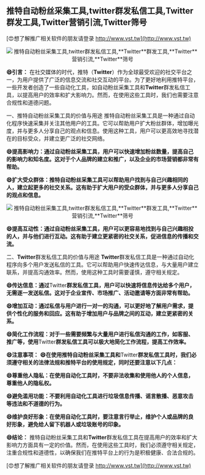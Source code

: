 ## **推特自动粉丝采集工具,twitter群发私信工具,**Twitter**群发工具,**Twitter**营销引流,**Twitter**筛号**

[😍想了解推广相关软件的朋友请登录 http://www.vst.tw](http://www.vst.tw)

 <center><img src="https://vst.tw/MP4/tuiguang/png/6.png" alt="推特自动粉丝采集工具,twitter群发私信工具,**Twitter**群发工具,**Twitter**营销引流,**Twitter**筛号"></center>

**😄引言：**
在社交媒体的时代，推特（**Twitter**）作为全球最受欢迎的社交平台之一，为用户提供了广泛的信息交流和社交互动的平台。为了更好地利用推特平台，一些开发者创造了一些自动化工具，如自动粉丝采集工具和**Twitter**群发私信工具，以提高用户的效率和扩大影响力。然而，在使用这些工具时，我们也需要注意合规性和道德问题。

一、推特自动粉丝采集工具的价值与用途
推特自动粉丝采集工具是一种通过自动化程序快速采集并关注其他用户的工具。它可以帮助用户扩大粉丝群体，增加曝光度，并与更多人分享自己的观点和信息。使用这种工具，用户可以更高效地寻找潜在的目标受众，并建立更广泛的社交网络。

**😄提高影响力：通过自动粉丝采集工具，用户可以快速增加粉丝数量，提高自己的影响力和知名度。这对于个人品牌的建立和推广，以及企业的市场营销都非常有帮助。**

**😄扩大受众群体：推特自动粉丝采集工具可以帮助用户找到与自己兴趣相同的人，建立起更多的社交关系。这有助于扩大用户的受众群体，并与更多人分享自己的观点和信息。**

 <center><img src="https://vst.tw/MP4/tuiguang/png/4.png" alt="推特自动粉丝采集工具,twitter群发私信工具,**Twitter**群发工具,**Twitter**营销引流,**Twitter**筛号"></center>

**😄提高互动性：通过自动粉丝采集工具，用户可以更容易地找到与自己兴趣相投的人，并与他们进行互动。这有助于建立更紧密的社交关系，促进信息的传播和交流。**

二、**Twitter**群发私信工具的价值与用途
**Twitter**群发私信工具是一种通过自动化程序向多个用户发送私信的工具。它可以帮助用户快速传达信息，与大量用户建立联系，并提高沟通效率。然而，使用这种工具时需要谨慎，遵守相关规定。

**😄传达信息：通过**Twitter**群发私信工具，用户可以快速将信息传达给多个用户，无需逐一发送私信。这对于企业宣传、市场推广、活动邀请等方面非常有帮助。**

**😄增加互动：通过私信与用户进行一对一的沟通，可以更好地了解用户需求，提供个性化的服务和回应。这有助于增加用户与品牌之间的互动，建立更紧密的关系。**

**😄简化工作流程：对于一些需要频繁与大量用户进行私信沟通的工作，如客服、推广等，使用**Twitter**群发私信工具可以极大地简化工作流程，提高工作效率。**

**😄注意事项：**
**😄在使用推特自动粉丝采集工具和**Twitter**群发私信工具时，我们必须遵守相关的法律法规和推特平台的使用规定，同时还要注意以下几点：**

**😄尊重他人隐私：在使用自动化工具时，不要非法收集和使用他人的个人信息，尊重他人的隐私权。**

**😄避免滥用功能：不要利用自动化工具进行垃圾信息传播、谣言散播、恶意攻击等违法和不道德的行为。**

**😄维护良好形象：在使用自动化工具时，要注意言行举止，维护个人或品牌的良好形象，避免给人留下机器人或垃圾账号的印象。**

**😄结论：**
推特自动粉丝采集工具和**Twitter**群发私信工具在提高用户的效率和扩大影响力方面具有一定的价值。然而，在使用这些工具时，我们必须遵守相关规定，注重合规性和道德性，以确保我们在推特平台上的行为是积极健康、合法合规的。

[😍想了解推广相关软件的朋友请登录 http://www.vst.tw](http://www.vst.tw)



